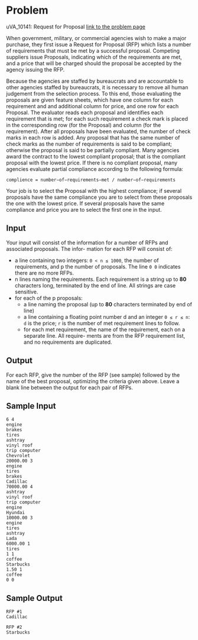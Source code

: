 
# Problem
uVA_10141: Request for Proposal
[link to the problem page](https://uva.onlinejudge.org/index.php?option=com_onlinejudge&Itemid=8&category=13&page=show_problem&problem=1082)

When government, military, or commercial agencies wish to make a major purchase, they first issue a Request for Proposal (RFP) which lists a number of requirements that must be met by a successful proposal. Competing suppliers issue Proposals, indicating which of the requirements are met, and a price that will be charged should the proposal be accepted by the agency issuing the RFP.

Because the agencies are staffed by bureaucrats and are accountable to other agencies staffed by bureaucrats, it is necessary to remove all human judgement from the selection process. To this end, those evaluating the proposals are given feature sheets, which have one column for each requirement and and additional column for price, and one row for each Proposal. The evaluator reads each proposal and identifies each requirement that is met; for each such requirement a check mark is placed in the corresponding row (for the Proposal) and column (for the requirement). After all proposals have been evaluated, the number of check marks in each row is added. Any proposal that has the same number of check marks as the number of requirements is said to be compliant; otherwise the proposal is said to be partially compliant. Many agencies award the contract to the lowest compliant proposal; that is the compliant proposal with the lowest price. If there is no compliant proposal, many agencies evaluate partial compliance according to the following formula:
```
complience = number−of−requirements−met / number−of−requirements
```
Your job is to select the Proposal with the highest compliance; if several proposals have the same compliance you are to select from these proposals the one with the lowest price. If several proposals have the same compliance and price you are to select the first one in the input.

## Input
Your input will consist of the information for a number of RFPs and associated proposals. The infor- mation for each RFP will consist of:
* a line containing two integers: `0 < n ≤ 1000`, the number of requirements, and p the number of proposals. The line `0 0` indicates there are no more RFPs.
* n lines naming the requirements. Each requirement is a string up to **80** characters long, terminated by the end of line. All strings are case sensitive.
* for each of the p proposals:
    * a line naming the proposal (up to **80** characters terminated by end of line)
    * a line containing a floating point number d and an integer `0 ≤ r ≤ n`: `d` is the price; `r` is the number of met requirement lines to follow.
    * for each met requirement, the name of the requirement, each on a separate line. All require- ments are from the RFP requirement list, and no requirements are duplicated.


## Output

For each RFP, give the number of the RFP (see sample) followed by the name of the best proposal, optimizing the criteria given above. Leave a blank line between the output for each pair of RFPs.

## Sample Input
```
6 4
engine
brakes
tires
ashtray
vinyl roof
trip computer
Chevrolet
20000.00 3
engine
tires
brakes
Cadillac
70000.00 4
ashtray
vinyl roof
trip computer
engine
Hyundai
10000.00 3
engine
tires
ashtray
Lada
6000.00 1
tires
1 1
coffee
Starbucks
1.50 1
coffee
0 0
```

## Sample Output
```
RFP #1
Cadillac

RFP #2
Starbucks
```
